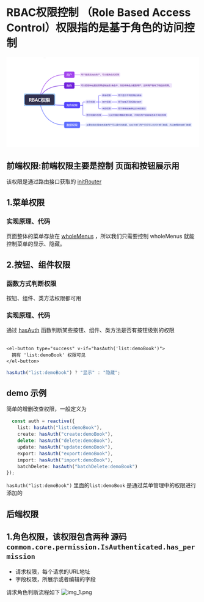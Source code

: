 # RBAC权限控制 （Role Based Access Control）权限指的是基于角色的访问控制

![img.png](imgs/img.png)

## 前端权限:前端权限主要是控制 页面和按钮展示用

该权限是通过路由接口获取的 [initRouter](https://github.com/nineaiyu/xadmin-client/blob/main/src/router/utils.ts#L194)

## 1.菜单权限

### 实现原理、代码

页面整体的菜单存放在 [wholeMenus](https://github.com/nineaiyu/xadmin-client/tree/main/src/store/modules/permission.ts#L15)
，所以我们只需要控制 wholeMenus 就能控制菜单的显示、隐藏。

## 2.按钮、组件权限

### 函数方式判断权限

按钮、组件、类方法权限都可用

### 实现原理、代码

通过 [hasAuth](https://github.com/nineaiyu/xadmin-client/blob/main/src/router/utils.ts#L382) 函数判断某些按钮、组件、类方法是否有按钮级别的权限

```vue

<el-button type="success" v-if="hasAuth('list:demoBook')">
  拥有 'list:demoBook' 权限可见
</el-button>
```

```ts
hasAuth("list:demoBook") ? "显示" : "隐藏";
```

## demo 示例

简单的增删改查权限，一般定义为

```ts
  const auth = reactive({
    list: hasAuth("list:demoBook"),
    create: hasAuth("create:demoBook"),
    delete: hasAuth("delete:demoBook"),
    update: hasAuth("update:demoBook"),
    export: hasAuth("export:demoBook"),
    import: hasAuth("import:demoBook"),
    batchDelete: hasAuth("batchDelete:demoBook")
});
```

```hasAuth("list:demoBook")``` 里面的```list:demoBook``` 是通过菜单管理中的权限进行添加的

## 后端权限

## 1.角色权限，该权限包含两种 源码```common.core.permission.IsAuthenticated.has_permission```

- 请求权限，每个请求的URL地址
- 字段权限，所展示或者编辑的字段

请求角色判断流程如下
![img_1.png](imgs/img_1.png)
